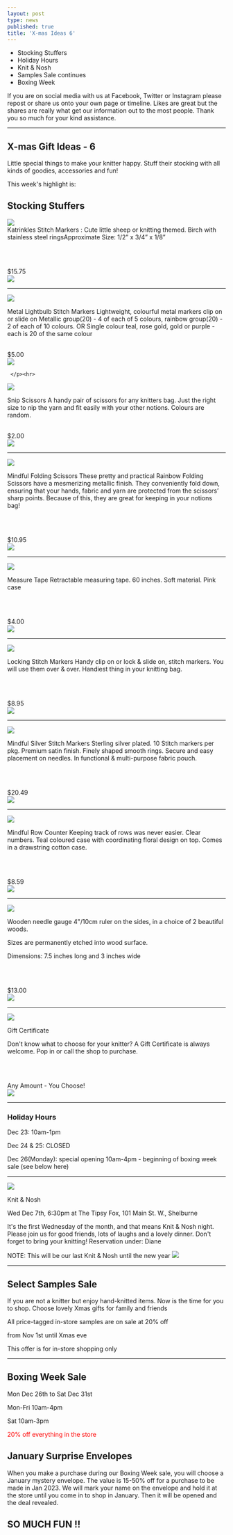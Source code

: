 ```yaml
---
layout: post
type: news
published: true
title: 'X-mas Ideas 6'
---
```


- Stocking Stuffers
- Holiday Hours
- Knit & Nosh
- Samples Sale continues
- Boxing Week


If you are on social media with us at Facebook, Twitter or Instagram please repost or share us onto your own page or timeline. Likes are great but the shares are really what get our information out to the most people. Thank you so much for your kind assistance.
<hr />

<h2>X-mas Gift Ideas - 6</h2>

Little special things to make your knitter happy. Stuff their stocking with all kinds of goodies, accessories and fun!

This week's highlight is:

<h2>Stocking Stuffers</h2>

<p><a href="https://www.woolandsilkcoshop.com/products/yarn-love-stitch-markers"><img src="/img/katrinkles.jpg"></a><br />
Katrinkles Stitch Markers : Cute little sheep or knitting themed. Birch with stainless steel ringsApproximate Size: 1/2” x 3/4” x 1/8”

<br /><br />

$15.75<br />
<a href="https://www.woolandsilkcoshop.com/products/yarn-love-stitch-markers"><img src="/img/katrinkles_btn.png"></a><br />
	 </p><hr />

<a href="https://www.woolandsilkcoshop.com/products/metal-lightbulb-stitch-markers"><img src="/img/markers.jpg"></a><br />
<p>Metal Lightbulb Stitch Markers Lightweight, colourful metal markers clip on or slide on Metallic group(20) - 4 of each of 5 colours, rainbow group(20) - 2 of each of 10 colours. OR Single colour teal, rose gold, gold or purple - each is 20 of the same colour
<br /><br />

$5.00<br />
<a href="https://www.woolandsilkcoshop.com/products/metal-lightbulb-stitch-markers"><img src="/img/markers_btn.png"></a><br />

	 </p><hr>

<a href="https://www.woolandsilkcoshop.com/products/snip-scissors"><img src="/img/scissors.jpg"></a><br />
<p>Snip Scissors A handy pair of scissors for any knitters bag. Just the right size to nip the yarn and fit easily with your other notions. Colours are random.
<br /><br />

$2.00<br />
<a href="https://www.woolandsilkcoshop.com/products/snip-scissors"><img src="/img/scissors_btn.png"></a><br />
	 </p><hr>
<a href="https://www.woolandsilkcoshop.com/products/mindful-folding-scissors"><img src="/img/folding_scissors.jpg"></a><br />
<p>Mindful Folding Scissors These pretty and practical Rainbow Folding Scissors have a mesmerizing metallic finish. They conveniently fold down, ensuring that your hands, fabric and yarn are protected from the scissors’ sharp points. Because of this, they are great for keeping in your notions bag!

<br /><br />

$10.95<br />
<a href="https://www.woolandsilkcoshop.com/products/measure-tape-pink"><img src="/img/folding_scissors_btn.png"></a><br />
 </p><hr>
<a href="https://www.woolandsilkcoshop.com/products/measure-tape-pink"><img src="/img/measuring_tape.jpg"></a><br />
		
<p>
Measure Tape Retractable measuring tape. 60 inches. Soft material. Pink case

<br /><br />

$4.00<br />
<a href="https://www.woolandsilkcoshop.com/products/measure-tape-pink"><img src="/img/measuring_tape_btn.png"></a><br />
</p><hr>
<a href="https://www.woolandsilkcoshop.com/products/locking-stitch-markers"><img src="/img/locking_stitch_markers.jpg"></a><br />
	 
<p>	Locking Stitch Markers Handy clip on or lock & slide on, stitch markers. You will use them over & over. Handiest thing in your knitting bag.

<br /><br />

$8.95<br />
<a href="https://www.woolandsilkcoshop.com/products/locking-stitch-markers"><img src="/img/locking_stitch_markers_btn.png"></a><br />
	 </p><hr>
<a href="https://www.woolandsilkcoshop.com/products/mindful-silver-stitch-markers"><img src="/img/silver_markers.jpg"></a><br />
	 
<p>	Mindful Silver Stitch Markers Sterling silver plated. 10 Stitch markers per pkg. Premium satin finish. Finely shaped smooth rings. Secure and easy placement on needles. In functional & multi-purpose fabric pouch.

<br /><br />

$20.49<br />
<a href="https://www.woolandsilkcoshop.com/products/mindful-silver-stitch-markers"><img src="/img/silver_markers_btn.png"></a><br />
	 </p><hr>
   <a href="https://www.woolandsilkcoshop.com/products/knitters-pride-mindful-collection-row-counter"><img src="/img/counter.jpg"></a><br />
	 
<p>	Mindful Row Counter Keeping track of rows was never easier. Clear numbers. Teal coloured case with coordinating floral design on top. Comes in a drawstring cotton case.

<br /><br />

$8.59<br />
<a href="https://www.woolandsilkcoshop.com/products/knitters-pride-mindful-collection-row-counter"><img src="/img/counter_btn.png"></a><br />
	 </p><hr>
   <a href="https://www.woolandsilkcoshop.com/products/mango-wood-needle-sizer-and-gauge-tool?"><img src="/img/needle_gauge_.jpg"></a><br />
	 
<p>	Wooden needle gauge 4"/10cm ruler on the sides, in a choice of 2 beautiful woods.

Sizes are permanently etched into wood surface.

Dimensions: 7.5 inches long and 3 inches wide

<br /><br />

$13.00<br />
<a href="https://www.woolandsilkcoshop.com/products/mango-wood-needle-sizer-and-gauge-tool?"><img src="/img/needle_gauge_btn.png"></a><br />
	 </p><hr>
   <a href="https://www.woolandsilkcoshop.com/"><img src="/img/gift_cert.jpg"></a><br />
	 
<p>	Gift Certificate

Don't know what to choose for your knitter? A Gift Certificate is always welcome. Pop in or call the shop to purchase.

<br /><br />

Any Amount - You Choose!<br />
<a href="https://www.woolandsilkcoshop.com/"><img src="/img/home_btn.png"></a><br />
	 </p><hr>
  <h3> Holiday Hours</h3>
<p>Dec 23: 10am-1pm

Dec 24 & 25: CLOSED

Dec 26(Monday): special opening 10am-4pm - beginning of boxing week sale (see below here)</p>
<hr />
<img src="/img/tipsy_fox.jpg"></a><br />
<p>Knit & Nosh

Wed Dec 7th, 6:30pm at The Tipsy Fox, 101 Main St. W., Shelburne

It's the first Wednesday of the month, and that means Knit & Nosh night. Please join us for good friends, lots of laughs and a lovely dinner. Don't forget to bring your knitting! Reservation under: Diane

NOTE: This will be our last Knit & Nosh until the new year
<a href="https://tipsyfoxpub.com"><img src="/img/tipsy_fox_btn.jpg"></a></p>
<hr />
<h2>Select Samples Sale</h2>

<p>If you are not a knitter but enjoy hand-knitted items. Now is the time for you to shop. Choose lovely Xmas gifts for family and friends <br />

All price-tagged in-store samples are on sale at 20% off<br />

from Nov 1st until Xmas eve<br />

This offer is for in-store shopping only</p>
<hr />
<h2>Boxing Week Sale</h2>
Mon Dec 26th to Sat Dec 31st

Mon-Fri 10am-4pm

Sat 10am-3pm

<font color="red">20% off everything in the store</font>

<h2>January Surprise Envelopes</h2>
When you make a purchase during our Boxing Week sale, you will choose a January mystery envelope. The value is 15-50% off for a purchase to be made in Jan 2023. We will mark your name on the envelope and hold it at the store until you come in to shop in January. Then it will be opened and the deal revealed.
</p>
<h2>SO MUCH FUN !!</h2>

